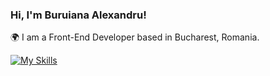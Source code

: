 ### Hi, I'm Buruiana Alexandru!

🌍  I am a Front-End Developer based in Bucharest, Romania.


[![My Skills](https://skillicons.dev/icons?i=js,html,css,wasm)](https://skillicons.dev)
